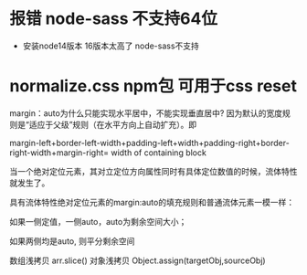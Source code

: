 # 报错 node-sass 不支持64位
- 安装node14版本  16版本太高了 node-sass不支持
# normalize.css npm包 可用于css reset

margin：auto为什么只能实现水平居中，不能实现垂直居中?
因为默认的宽度规则是“适应于父级”规则（在水平方向上自动扩充）。即

margin-left+border-left-width+padding-left+width+padding-right+border-right-width+margin-right= width of containing block

当一个绝对定位元素，其对立定位方向属性同时有具体定位数值的时候，流体特性就发生了。

具有流体特性绝对定位元素的margin:auto的填充规则和普通流体元素一模一样：

如果一侧定值，一侧auto，auto为剩余空间大小；

如果两侧均是auto, 则平分剩余空间

数组浅拷贝 arr.slice()
对象浅拷贝 Object.assign(targetObj,sourceObj)
